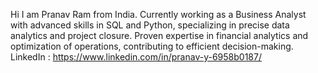 Hi I am Pranav Ram from India. Currently working as a Business Analyst with advanced skills in SQL and Python, specializing in precise data analytics and project closure. Proven expertise in financial analytics and optimization of operations, contributing to efficient decision-making.
LinkedIn : https://www.linkedin.com/in/pranav-y-6958b0187/
